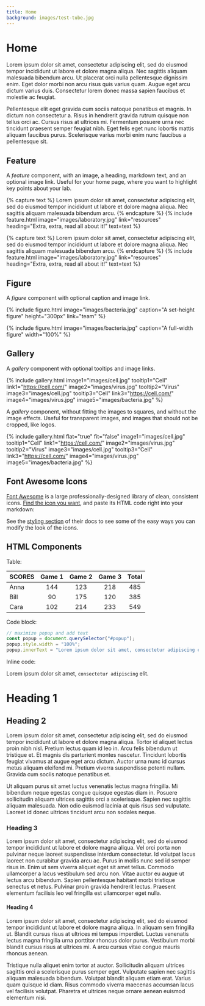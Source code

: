 ```yaml
---
title: Home
background: images/test-tube.jpg
---
```


# <i class="fas fa-flask"></i>Home

Lorem ipsum dolor sit amet, consectetur adipiscing elit, sed do eiusmod tempor incididunt ut labore et dolore magna aliqua.
Nec sagittis aliquam malesuada bibendum arcu.
Ut placerat orci nulla pellentesque dignissim enim.
Eget dolor morbi non arcu risus quis varius quam.
Augue eget arcu dictum varius duis.
Consectetur lorem donec massa sapien faucibus et molestie ac feugiat.

Pellentesque elit eget gravida cum sociis natoque penatibus et magnis.
In dictum non consectetur a.
Risus in hendrerit gravida rutrum quisque non tellus orci ac.
Cursus risus at ultrices mi.
Fermentum posuere urna nec tincidunt praesent semper feugiat nibh.
Eget felis eget nunc lobortis mattis aliquam faucibus purus.
Scelerisque varius morbi enim nunc faucibus a pellentesque sit.

## Feature

A _feature_ component, with an image, a heading, markdown text, and an optional image link.
Useful for your home page, where you want to highlight key points about your lab.

{% capture text %}
Lorem ipsum dolor sit amet, consectetur adipiscing elit, sed do eiusmod tempor incididunt ut labore et dolore magna aliqua.
Nec sagittis aliquam malesuada bibendum arcu.
{% endcapture %}
{%
  include feature.html
  image="images/laboratory.jpg"
  link="resources"
  heading="Extra, extra, read all about it!"
  text=text
%}

{% capture text %}
Lorem ipsum dolor sit amet, consectetur adipiscing elit, sed do eiusmod tempor incididunt ut labore et dolore magna aliqua.
Nec sagittis aliquam malesuada bibendum arcu.
{% endcapture %}
{%
  include feature.html
  image="images/laboratory.jpg"
  link="resources"
  heading="Extra, extra, read all about it!"
  text=text
%}

## Figure

A _figure_ component with optional caption and image link.

{%
  include figure.html
  image="images/bacteria.jpg"
  caption="A set-height figure"
  height="300px"
  link="team"
%}

{%
  include figure.html
  image="images/bacteria.jpg"
  caption="A full-width figure"
  width="100%"
%}

## Gallery

A _gallery_ component with optional tooltips and image links.

{%
  include gallery.html
  image1="images/cell.jpg"
  tooltip1="Cell"
  link1="https://cell.com/"
  image2="images/virus.jpg"
  tooltip2="Virus"
  image3="images/cell.jpg"
  tooltip3="Cell"
  link3="https://cell.com/"
  image4="images/virus.jpg"
  image5="images/bacteria.jpg"
%}

A _gallery_ component, without fitting the images to squares, and without the image effects.
Useful for transparent images, and images that should not be cropped, like logos.

{%
  include gallery.html
  flat="true"
  fit="false"
  image1="images/cell.jpg"
  tooltip1="Cell"
  link1="https://cell.com/"
  image2="images/virus.jpg"
  tooltip2="Virus"
  image3="images/cell.jpg"
  tooltip3="Cell"
  link3="https://cell.com/"
  image4="images/virus.jpg"
  image5="images/bacteria.jpg"
%}

## Font Awesome Icons

[Font Awesome](https://fontawesome.com/) is a large professionally-designed library of clean, consistent icons.
[Find the icon you want](https://fontawesome.com/icons?d=gallery&q=flask), and paste its HTML code right into your markdown:

<i class="fas fa-flask"></i>
<i class="fas fa-microscope"></i>
<i class="fas fa-glasses"></i>
<i class="fas fa-vial"></i>
<i class="fas fa-bacteria"></i>
<i class="fas fa-virus"></i>

See the [styling section](https://fontawesome.com/how-to-use/on-the-web/styling/sizing-icons) of their docs to see some of the easy ways you can modify the look of the icons.

## HTML Components

Table:

| SCORES | Game 1 | Game 2 | Game 3 | Total  |
|--------|:------:|:------:|:------:|:------:|
| Anna   | 144    | 123    | 218    | 485    |
| Bill   | 90     | 175    | 120    | 385    |
| Cara   | 102    | 214    | 233    | 549    |

Code block:

```javascript
// maximize popup and add text
const popup = document.querySelector("#popup");
popup.style.width = "100%";
popup.innerText = "Lorem ipsum dolor sit amet, consectetur adipiscing elit, sed do eiusmod tempor incididunt ut labore et dolore magna aliqua.";
```

Inline code:

Lorem ipsum dolor sit amet, `consectetur adipiscing` elit.

# Heading 1

## Heading 2

Lorem ipsum dolor sit amet, consectetur adipiscing elit, sed do eiusmod tempor incididunt ut labore et dolore magna aliqua.
Tortor id aliquet lectus proin nibh nisl.
Pretium lectus quam id leo in.
Arcu felis bibendum ut tristique et.
Et magnis dis parturient montes nascetur.
Tincidunt lobortis feugiat vivamus at augue eget arcu dictum.
Auctor urna nunc id cursus metus aliquam eleifend mi.
Pretium viverra suspendisse potenti nullam.
Gravida cum sociis natoque penatibus et.

Ut aliquam purus sit amet luctus venenatis lectus magna fringilla.
Mi bibendum neque egestas congue quisque egestas diam in.
Posuere sollicitudin aliquam ultrices sagittis orci a scelerisque.
Sapien nec sagittis aliquam malesuada.
Non odio euismod lacinia at quis risus sed vulputate.
Laoreet id donec ultrices tincidunt arcu non sodales neque.

### Heading 3

Lorem ipsum dolor sit amet, consectetur adipiscing elit, sed do eiusmod tempor incididunt ut labore et dolore magna aliqua.
Vel orci porta non pulvinar neque laoreet suspendisse interdum consectetur.
Id volutpat lacus laoreet non curabitur gravida arcu ac.
Purus in mollis nunc sed id semper risus in.
Enim ut sem viverra aliquet eget sit amet tellus.
Commodo ullamcorper a lacus vestibulum sed arcu non.
Vitae auctor eu augue ut lectus arcu bibendum.
Sapien pellentesque habitant morbi tristique senectus et netus.
Pulvinar proin gravida hendrerit lectus.
Praesent elementum facilisis leo vel fringilla est ullamcorper eget nulla.

#### Heading 4

Lorem ipsum dolor sit amet, consectetur adipiscing elit, sed do eiusmod tempor incididunt ut labore et dolore magna aliqua.
In aliquam sem fringilla ut.
Blandit cursus risus at ultrices mi tempus imperdiet.
Luctus venenatis lectus magna fringilla urna porttitor rhoncus dolor purus.
Vestibulum morbi blandit cursus risus at ultrices mi.
A arcu cursus vitae congue mauris rhoncus aenean.

Tristique nulla aliquet enim tortor at auctor.
Sollicitudin aliquam ultrices sagittis orci a scelerisque purus semper eget.
Vulputate sapien nec sagittis aliquam malesuada bibendum.
Volutpat blandit aliquam etiam erat.
Varius quam quisque id diam.
Risus commodo viverra maecenas accumsan lacus vel facilisis volutpat.
Pharetra et ultrices neque ornare aenean euismod elementum nisi.
